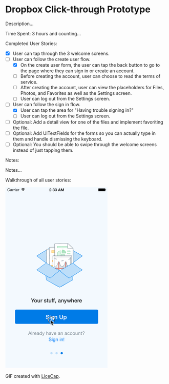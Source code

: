 # Dropbox Click-through Prototype

Description...

Time Spent: 3 hours and counting...

Completed User Stories:
* [x] User can tap through the 3 welcome screens.
* [ ] User can follow the create user flow.
  * [x] On the create user form, the user can tap the back button to go to the page where they can sign in or create an account.
  * [ ] Before creating the account, user can choose to read the terms of service.
  * [ ] After creating the account, user can view the placeholders for Files, Photos, and Favorites as well as the Settings screen.
  * [ ] User can log out from the Settings screen.
* [ ] User can follow the sign in flow.
  * [x] User can tap the area for "Having trouble signing in?"
  * [ ] User can log out from the Settings screen.
* [ ] Optional: Add a detail view for one of the files and implement favoriting the file.
* [ ] Optional: Add UITextFields for the forms so you can actually type in them and handle dismissing the keyboard.
* [ ] Optional: You should be able to swipe through the welcome screens instead of just tapping them.

Notes:

Notes...

Walkthrough of all user stories:

![Video Walkthrough](demo.gif)

GIF created with [LiceCap](http://www.cockos.com/licecap/).
